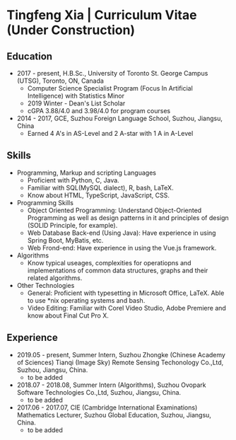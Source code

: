 # Tingfeng Xia | Curriculum Vitae (Under Construction)
## Education
- 2017 - present, H.B.Sc., University of Toronto St. George Campus (UTSG), Toronto, ON, Canada
    - Computer Science Specialist Program (Focus In Artificial Intelligence) with Statistics Minor
    - 2019 Winter - Dean's List Scholar
    - cGPA 3.88/4.0 and 3.98/4.0 for program courses
- 2014 - 2017, GCE, Suzhou Foreign Language School, Suzhou, Jiangsu, China
    - Earned 4 A's in AS-Level and 2 A-star with 1 A in A-Level

## Skills
- Programming, Markup and scripting Languages
    - Proficient with Python, C, Java.  
    - Familiar with SQL(MySQL dialect), R, bash, LaTeX. 
    - Know about HTML, TypeScript, JavaScript, CSS.
- Programming Skills
    - Object Oriented Programming: Understand Object-Oriented Programming as well as design patterns in it and principles of design (SOLID Principle, for example).
    - Web Database Back-end (Using Java): Have experience in using Spring Boot, MyBatis, etc.
    - Web Frond-end: Have experience in using the Vue.js framework.
- Algorithms
    - Know typical useages, complexities for operatiopns and implementations of common data structures, graphs and their related algorithms.
- Other Technologies
    - General: Proficient with typesetting in Microsoft Office, LaTeX. Able to use *nix operating systems and bash.
    - Video Editing: Familiar with Corel Video Studio, Adobe Premiere and know about Final Cut Pro X.


## Experience
- 2019.05 - present, Summer Intern, Suzhou Zhongke (Chinese Academy of Sciences) Tianqi (Image Sky) Remote Sensing Techonology Co.,Ltd, Suzhou, Jiangsu, China.
    - to be added
- 2018.07 - 2018.08, Summer Intern (Algorithms), Suzhou Ovopark Software Technologies Co.,Ltd, Suzhou, Jiangsu, China.
    - to be added
- 2017.06 - 2017.07, CIE (Cambridge International Examinations) Mathematics Lecturer, Suzhou Global Education, Suzhou, Jiangsu, China.
    - to be added
